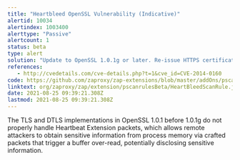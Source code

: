```yaml
---
title: "Heartbleed OpenSSL Vulnerability (Indicative)"
alertid: 10034
alertindex: 1003400
alerttype: "Passive"
alertcount: 1
status: beta
type: alert
solution: "Update to OpenSSL 1.0.1g or later. Re-issue HTTPS certificates. Change asymmetric private keys and shared secret keys, since these may have been compromised, with no evidence of compromise in the server log files."
references:
   - http://cvedetails.com/cve-details.php?t=1&cve_id=CVE-2014-0160
code: https://github.com/zaproxy/zap-extensions/blob/master/addOns/pscanrulesBeta/src/main/java/org/zaproxy/zap/extension/pscanrulesBeta/HeartBleedScanRule.java
linktext: org/zaproxy/zap/extension/pscanrulesBeta/HeartBleedScanRule.java
date: 2021-08-25 09:39:21.308Z
lastmod: 2021-08-25 09:39:21.308Z
---
```

The TLS and DTLS implementations in OpenSSL 1.0.1 before 1.0.1g do not properly handle Heartbeat Extension packets, which allows remote attackers to obtain sensitive information from process memory via crafted packets that trigger a buffer over-read, potentially disclosing sensitive information.	
